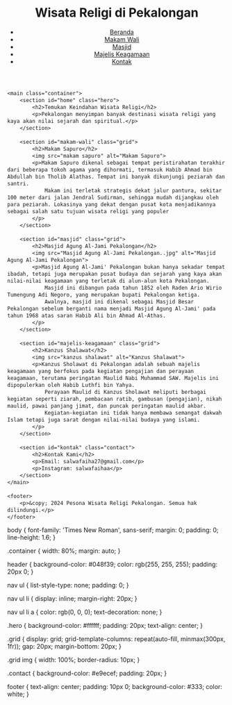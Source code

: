 <!DOCTYPE html>
<html lang="id">
<head>
    <meta charset="UTF-8">
    <meta name="viewport" content="width=device-width, initial-scale=1.0">
    <title>Pesona Wisata Religi Pekalongan</title>
    <link rel="stylesheet" href="style.css"> 
</head>
<body>
    <header>
        <div class="container">
            <h1>Wisata Religi di Pekalongan</h1>
            <nav>
                <ul>
                    <li><a href="#home">Beranda</a></li>
                    <li><a href="#makam-wali">Makam Wali</a></li>
                    <li><a href="#masjid">Masjid</a></li>
                    <li><a href="#majelis-keagamaan">Majelis Keagamaan</a></li>
                    <li><a href="#kontak">Kontak</a></li>
                </ul>
            </nav>
        </div>
    </header>

    <main class="container">
        <section id="home" class="hero">
            <h2>Temukan Keindahan Wisata Religi</h2>
            <p>Pekalongan menyimpan banyak destinasi wisata religi yang kaya akan nilai sejarah dan spiritual.</p>
        </section>

        <section id="makam-wali" class="grid">
            <h2>Makam Sapuro</h2>
            <img src="makam sapuro" alt="Makam Sapuro">
            <p>Makam Sapuro dikenal sebagai tempat peristirahatan terakhir dari beberapa tokoh agama yang dihormati, termasuk Habib Ahmad bin Abdullah bin Tholib Alathas. Tempat ini banyak dikunjungi peziarah dan santri.
                Makam ini terletak strategis dekat jalur pantura, sekitar 100 meter dari jalan Jendral Sudirman, sehingga mudah dijangkau oleh para peziarah. Lokasinya yang dekat dengan pusat kota menjadikannya sebagai salah satu tujuan wisata religi yang populer
            </p>
        </section>

        <section id="masjid" class="grid">
            <h2>Masjid Agung Al-Jami Pekalongan</h2>
            <img src="Masjid Agung Al-Jami Pekalongan..jpg" alt="Masjid Agung Al-Jami Pekalongan">
            <p>Masjid Agung Al-Jami' Pekalongan bukan hanya sekadar tempat ibadah, tetapi juga merupakan pusat budaya dan sejarah yang kaya akan nilai-nilai keagamaan yang terletak di alun-alun kota Pekalongan.
                Masjid ini dibangun pada tahun 1852 oleh Raden Ario Wirio Tumengung Adi Negoro, yang merupakan bupati Pekalongan ketiga.
                Awalnya, masjid ini dikenal sebagai Masjid Besar Pekalongan sebelum berganti nama menjadi Masjid Agung Al-Jami' pada tahun 1968 atas saran Habib Ali bin Ahmad Al-Athas.
            </p>
        </section>

        <section id="majelis-keagamaan" class="grid">
            <h2>Kanzus Shalawat</h2>
            <img src="kanzus shalawat" alt="Kanzus Shalawat">
            <p>Kanzus Sholawat di Pekalongan adalah sebuah majelis keagamaan yang berfokus pada kegiatan pengajian dan perayaan keagamaan, terutama peringatan Maulid Nabi Muhammad SAW. Majelis ini dipopulerkan oleh Habib Luthfi bin Yahya.
                Perayaan Maulid di Kanzus Sholawat meliputi berbagai kegiatan seperti ziarah, pembacaan ratib, gambusan (pengajian), nikah maulid, pawai panjang jimat, dan puncak peringatan maulid akbar.
                Kegiatan-kegiatan ini tidak hanya membawa semangat dakwah Islam tetapi juga sarat dengan nilai-nilai budaya yang islami.
            </p>
        </section>

        <section id="kontak" class="contact">
            <h2>Kontak Kami</h2>
            <p>Email: salwafaiha27@gmail.com</p>
            <p>Instagram: salwafaihaa</p>
        </section>
    </main>

    <footer>
        <p>&copy; 2024 Pesona Wisata Religi Pekalongan. Semua hak dilindungi.</p>
    </footer>
</body>
</html>
body {
    font-family: 'Times New Roman', sans-serif;
    margin: 0;
    padding: 0;
    line-height: 1.6; 
}

.container {
    width: 80%;
    margin: auto;
}

header {
    background-color: #048f39;
    color: rgb(255, 255, 255);
    padding: 20px 0;
}

nav ul {
    list-style-type: none;
    padding: 0;
}

nav ul li {
    display: inline;
    margin-right: 20px;
}

nav ul li a {
    color: rgb(0, 0, 0);
    text-decoration: none;
}

.hero {
    background-color: #ffffff;
    padding: 20px;
    text-align: center;
}

.grid {
    display: grid;
    grid-template-columns: repeat(auto-fill, minmax(300px, 1fr));
    gap: 20px;
    margin-bottom: 20px;
}

.grid img {
    width: 100%;
    border-radius: 10px;
}

.contact {
    background-color: #e9ecef;
    padding: 20px;
}

footer {
    text-align: center;
    padding: 10px 0;
    background-color: #333;
    color: white;
}
